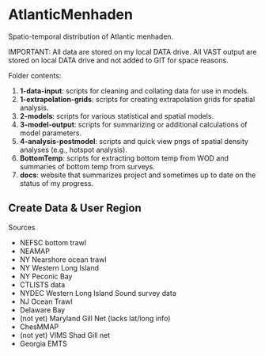 # AtlanticMenhaden
Spatio-temporal distribution of Atlantic menhaden.

IMPORTANT: All data are stored on my local DATA drive.
All VAST output are stored on local DATA drive and not added to GIT for space reasons.

Folder contents:
1. **1-data-input**: scripts for cleaning and collating data for use in models.
1. **1-extrapolation-grids**: scripts for creating extrapolation grids for spatial analysis.
1. **2-models**: scripts for various statistical and spatial models.
1. **3-model-output**: scripts for summarizing or additional calculations of model parameters.
1. **4-analysis-postmodel**: scripts and quick view pngs of spatial density analyses (e.g., hotspot analysis).
1. **BottomTemp**: scripts for extracting bottom temp from WOD and summaries of bottom temp from surveys.
1. **docs**: website that summarizes project and sometimes up to date on the status of my progress.

## Create Data & User Region
Sources
* NEFSC bottom trawl
* NEAMAP
* NY Nearshore ocean trawl
* NY Western Long Island
* NY Peconic Bay
* CTLISTS data
*  NYDEC Western Long Island Sound survey data
* NJ Ocean Trawl
* Delaware Bay
* (not yet) Maryland Gill Net (lacks lat/long info)
* ChesMMAP
* (not yet) VIMS Shad Gill net
* Georgia EMTS

